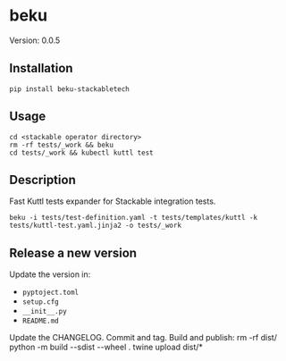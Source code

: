 # beku

Version: 0.0.5

## Installation

    pip install beku-stackabletech

## Usage

    cd <stackable operator directory>
    rm -rf tests/_work && beku
    cd tests/_work && kubectl kuttl test

## Description

Fast Kuttl tests expander for Stackable integration tests.

    beku -i tests/test-definition.yaml -t tests/templates/kuttl -k tests/kuttl-test.yaml.jinja2 -o tests/_work

## Release a new version

Update the version in:

* `pyptoject.toml`
* `setup.cfg`
* `__init__.py`
* `README.md`

Update the CHANGELOG.
Commit and tag.
Build and publish:
    rm -rf dist/
    python -m build --sdist --wheel .
    twine upload dist/*
